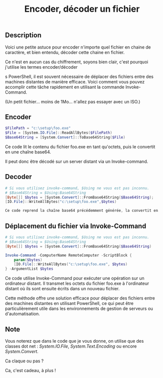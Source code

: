 ﻿---
title:  "Encoder, décoder un fichier"
seo_title: "Encoder ou décoder un fichier dans une variable."
seo_description: "Une astuce pour transformer n'importe quel fichier en chaine de charactères, la stocker dans une variable, l'envoyer par mail, faites-en ce que vous voulez."
excerpt: |
  Petite astuce pour consigner un fichier dans une variable par exemple.

category: PowerShell
classes: wide
comments: true
tags: 
  - PowerShell
  - Tips
  - Base64
---

## Description

Voici une petite astuce pour encoder n'importe quel fichier en chaine de caractère, et bien entendu, décoder cette chaine en fichier.

Ce n'est en aucun cas du chiffrement, soyons bien clair, c'est pourquoi j'utilise les termes encoder/décoder

s PowerShell, il est souvent nécessaire de déplacer des fichiers entre des machines distantes de manière efficace. Voici comment vous pouvez accomplir cette tâche rapidement en utilisant la commande Invoke-Command.

(Un petit fichier... moins de 1Mo... n'allez pas essayer avec un ISO.)

## Encoder
 
```powershell
$FilePath = "c:\setup\foo.exe"
$File = [System.IO.File]::ReadAllBytes($FilePath)
$Base64String = [System.Convert]::ToBase64String($File)
```
Ce code lit le contenu du fichier foo.exe en tant qu'octets, puis le convertit en une chaîne base64.

Il peut donc être décodé sur un server distant via un Invoke-command.


## Decoder

```powershell
# Si vous utilisez invoke-command, $Using ne vous est pas inconnu.
# $Base64String = $Using:Base64String
[Byte[]] $bytes = [System.Convert]::FromBase64String($Base64String);
[IO.File]::WriteAllBytes("c:\setup\foo.exe",$bytes)

Ce code reprend la chaîne base64 précédemment générée, la convertit en octets, puis écrit ces octets dans un nouveau fichier foo.exe.

```

## Déplacement du fichier via Invoke-Command

```powershell
# Si vous utilisez invoke-command, $Using ne vous est pas inconnu.
# $Base64String = $Using:Base64String
[Byte[]] $bytes = [System.Convert]::FromBase64String($Base64String)

Invoke-Command -ComputerName RemoteComputer -ScriptBlock {
    param($bytes)
    [IO.File]::WriteAllBytes("c:\setup\foo.exe", $bytes)
} -ArgumentList $bytes
```
Ce code utilise Invoke-Command pour exécuter une opération sur un ordinateur distant. Il transmet les octets du fichier foo.exe à l'ordinateur distant où ils sont ensuite écrits dans un nouveau fichier.

Cette méthode offre une solution efficace pour déplacer des fichiers entre des machines distantes en utilisant PowerShell, ce qui peut être particulièrement utile dans les environnements de gestion de serveurs ou d'automatisation.

## Note

Vous noterez que dans le code que je vous donne, on utilise que des classes dot net : _System.IO.File_, _System.Text.Encoding_ ou encore _System.Convert_.

Ca claque ou pas ?



Ca, c'est cadeau, à plus !
